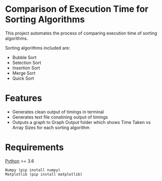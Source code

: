 # Comparison of Execution Time for Sorting Algorithms

This project automates the process of comparing execution time of sorting algorithms.

Sorting algorithms included are:

- Bubble Sort
- Selection Sort
- Insertion Sort
- Merge Sort
- Quick Sort

# Features

- Generates clean output of timings in terminal
- Generates text file conatining output of timings
- Outputs a graph to Graph Output folder which shows Time Taken vs Array Sizes for each sorting algorithm

# Requirements

[Python](https://www.python.org/downloads/) >= 3.6

```
Numpy (pip install numpy)
Matplotlib (pip install matplotlib)
```
